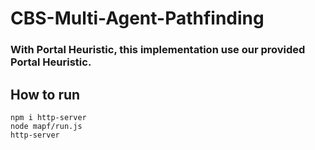 # CBS-Multi-Agent-Pathfinding
### With Portal Heuristic, this implementation use our provided Portal Heuristic.

## How to run
```
npm i http-server
node mapf/run.js
http-server
```
